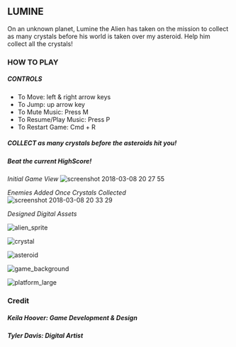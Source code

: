 ## LUMINE

On an unknown planet, Lumine the Alien has taken on the mission to collect as many crystals before his world is taken over my asteroid. Help him collect all the crystals!

### HOW TO PLAY
##### CONTROLS
- To Move: left & right arrow keys
- To Jump: up arrow key
- To Mute Music: Press M
- To Resume/Play Music: Press P
- To Restart Game: Cmd + R
##### COLLECT as many crystals before the asteroids hit you!
##### Beat the current HighScore!

*Initial Game View*
![screenshot 2018-03-08 20 27 55](https://user-images.githubusercontent.com/16125778/37188983-3c16a42e-230f-11e8-95b0-abdafc94020e.png)

*Enemies Added Once Crystals Collected*
![screenshot 2018-03-08 20 33 29](https://user-images.githubusercontent.com/16125778/37189136-01887cfa-2310-11e8-8ccf-7a9094e4d7e8.png)

*Designed Digital Assets*

![alien_sprite](https://user-images.githubusercontent.com/16125778/37189250-8d2d77ce-2310-11e8-9fcc-4b5c4c51d926.png)

![crystal](https://user-images.githubusercontent.com/16125778/37189258-958b0a6c-2310-11e8-8dfd-1985b2816287.png)

![asteroid](https://user-images.githubusercontent.com/16125778/37189242-8487096e-2310-11e8-8d0d-5305257dd41f.png)

![game_background](https://user-images.githubusercontent.com/16125778/37189264-9b30ab52-2310-11e8-9c8e-889dfa1f995c.png)

![platform_large](https://user-images.githubusercontent.com/16125778/37189266-9e3eeef8-2310-11e8-8c1a-4ca341689a20.png)


### Credit
##### Keila Hoover: Game Development & Design
##### Tyler Davis: Digital Artist
